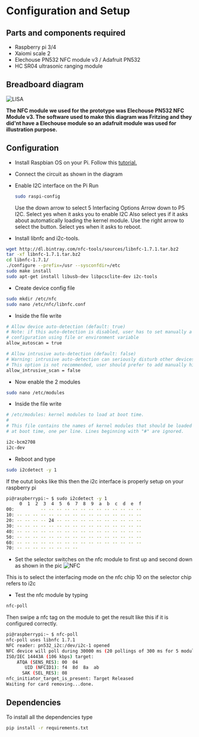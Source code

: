 # Configuration and Setup

## Parts and components required

* Raspberry pi 3/4
* Xaiomi scale 2
* Elechouse PN532 NFC module v3 / Adafruit PN532
* HC SR04 ultrasonic ranging module

## Breadboard diagram
![LISA](https://github.com/malnou-org/malnou/blob/master/L.I.S.A/Images/L.I.S.A.png)

**The NFC module we used for the prototype was Elechouse PN532 NFC Module v3.
The software used to make this diagram was Fritzing and they did'nt have a Elechouse module so an adafruit module was used for 
illustration purpose.**

## Configuration

* Install Raspbian OS on your Pi. Follow this [tutorial.](https://www.youtube.com/watch?v=RQ6JvnXwDCM)

* Connect the circuit as shown in the diagram

* Enable I2C interface on the Pi
  Run 
  ```bash
  sudo raspi-config
  ```
  Use the down arrow to select 5 Interfacing Options
  Arrow down to P5 I2C.
  Select yes when it asks you to enable I2C
  Also select yes if it asks about automatically loading the kernel module.
  Use the right arrow to select the <Finish> button.
  Select yes when it asks to reboot.
  
* Install libnfc and i2c-tools.
```bash
wget http://dl.bintray.com/nfc-tools/sources/libnfc-1.7.1.tar.bz2
tar -xf libnfc-1.7.1.tar.bz2 
cd libnfc-1.7.1/
./configure --prefix=/usr --sysconfdir=/etc
sudo make install
sudo apt-get install libusb-dev libpcsclite-dev i2c-tools
```
* Create device config file
```bash
sudo mkdir /etc/nfc
sudo nano /etc/nfc/libnfc.conf
```
* Inside the file write
```bash
# Allow device auto-detection (default: true)
# Note: if this auto-detection is disabled, user has to set manually a device
# configuration using file or environment variable
allow_autoscan = true

# Allow intrusive auto-detection (default: false)
# Warning: intrusive auto-detection can seriously disturb other devices
# This option is not recommended, user should prefer to add manually his device.
allow_intrusive_scan = false
```
* Now enable the 2 modules
```bash
sudo nano /etc/modules
```
* Inside the file write
```bash
# /etc/modules: kernel modules to load at boot time.
#
# This file contains the names of kernel modules that should be loaded
# at boot time, one per line. Lines beginning with "#" are ignored.

i2c-bcm2708
i2c-dev
```
* Reboot and type 
```bash 
sudo i2cdetect -y 1
```
If the outut looks like this then the i2c interface is properly setup on your raspberry pi
```bash
pi@raspberrypi:~ $ sudo i2cdetect -y 1
     0  1  2  3  4  5  6  7  8  9  a  b  c  d  e  f
00:          -- -- -- -- -- -- -- -- -- -- -- -- -- 
10: -- -- -- -- -- -- -- -- -- -- -- -- -- -- -- -- 
20: -- -- -- -- 24 -- -- -- -- -- -- -- -- -- -- -- 
30: -- -- -- -- -- -- -- -- -- -- -- -- -- -- -- -- 
40: -- -- -- -- -- -- -- -- -- -- -- -- -- -- -- -- 
50: -- -- -- -- -- -- -- -- -- -- -- -- -- -- -- -- 
60: -- -- -- -- -- -- -- -- -- -- -- -- -- -- -- -- 
70: -- -- -- -- -- -- -- -- 
```
* Set the selector switches on the nfc module to first up and second down as shown in the pic
![NFC](https://github.com/malnou-org/malnou/blob/master/L.I.S.A/Images/pn532.jpg)

This is to select the interfacing mode on the nfc chip 10 on the selector chip refers to i2c 

* Test the nfc module by typing
```bash
nfc-poll
```
Then swipe a nfc tag on the module to get the result like this if it is configured correctly.
```bash
pi@raspberrypi:~ $ nfc-poll 
nfc-poll uses libnfc 1.7.1
NFC reader: pn532_i2c:/dev/i2c-1 opened
NFC device will poll during 30000 ms (20 pollings of 300 ms for 5 modulations)
ISO/IEC 14443A (106 kbps) target:
    ATQA (SENS_RES): 00  04  
       UID (NFCID1): f4  8d  8a  ab  
      SAK (SEL_RES): 08  
nfc_initiator_target_is_present: Target Released
Waiting for card removing...done.
```
## Dependencies
To install all the dependencies type
```bash
pip install -r requirements.txt
```
